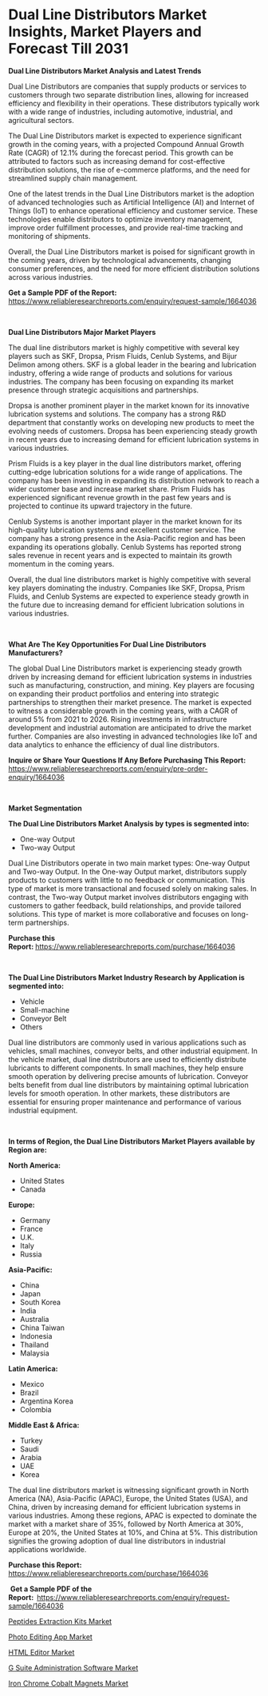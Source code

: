 <p><h1>Dual Line Distributors Market Insights, Market Players and Forecast Till 2031</h1></p><p><strong>Dual Line Distributors Market Analysis and Latest Trends</strong></p>
<p><p>Dual Line Distributors are companies that supply products or services to customers through two separate distribution lines, allowing for increased efficiency and flexibility in their operations. These distributors typically work with a wide range of industries, including automotive, industrial, and agricultural sectors.</p><p>The Dual Line Distributors market is expected to experience significant growth in the coming years, with a projected Compound Annual Growth Rate (CAGR) of 12.1% during the forecast period. This growth can be attributed to factors such as increasing demand for cost-effective distribution solutions, the rise of e-commerce platforms, and the need for streamlined supply chain management.</p><p>One of the latest trends in the Dual Line Distributors market is the adoption of advanced technologies such as Artificial Intelligence (AI) and Internet of Things (IoT) to enhance operational efficiency and customer service. These technologies enable distributors to optimize inventory management, improve order fulfillment processes, and provide real-time tracking and monitoring of shipments.</p><p>Overall, the Dual Line Distributors market is poised for significant growth in the coming years, driven by technological advancements, changing consumer preferences, and the need for more efficient distribution solutions across various industries.</p></p>
<p><strong>Get a Sample PDF of the Report:&nbsp;</strong> <a href="https://www.reliableresearchreports.com/enquiry/request-sample/1664036">https://www.reliableresearchreports.com/enquiry/request-sample/1664036</a></p>
<p>&nbsp;</p>
<p><strong>Dual Line Distributors Major Market Players</strong></p>
<p><p>The dual line distributors market is highly competitive with several key players such as SKF, Dropsa, Prism Fluids, Cenlub Systems, and Bijur Delimon among others. SKF is a global leader in the bearing and lubrication industry, offering a wide range of products and solutions for various industries. The company has been focusing on expanding its market presence through strategic acquisitions and partnerships.</p><p>Dropsa is another prominent player in the market known for its innovative lubrication systems and solutions. The company has a strong R&D department that constantly works on developing new products to meet the evolving needs of customers. Dropsa has been experiencing steady growth in recent years due to increasing demand for efficient lubrication systems in various industries.</p><p>Prism Fluids is a key player in the dual line distributors market, offering cutting-edge lubrication solutions for a wide range of applications. The company has been investing in expanding its distribution network to reach a wider customer base and increase market share. Prism Fluids has experienced significant revenue growth in the past few years and is projected to continue its upward trajectory in the future.</p><p>Cenlub Systems is another important player in the market known for its high-quality lubrication systems and excellent customer service. The company has a strong presence in the Asia-Pacific region and has been expanding its operations globally. Cenlub Systems has reported strong sales revenue in recent years and is expected to maintain its growth momentum in the coming years.</p><p>Overall, the dual line distributors market is highly competitive with several key players dominating the industry. Companies like SKF, Dropsa, Prism Fluids, and Cenlub Systems are expected to experience steady growth in the future due to increasing demand for efficient lubrication solutions in various industries.</p></p>
<p>&nbsp;</p>
<p><strong>What Are The Key Opportunities For Dual Line Distributors Manufacturers?</strong></p>
<p><p>The global Dual Line Distributors market is experiencing steady growth driven by increasing demand for efficient lubrication systems in industries such as manufacturing, construction, and mining. Key players are focusing on expanding their product portfolios and entering into strategic partnerships to strengthen their market presence. The market is expected to witness a considerable growth in the coming years, with a CAGR of around 5% from 2021 to 2026. Rising investments in infrastructure development and industrial automation are anticipated to drive the market further. Companies are also investing in advanced technologies like IoT and data analytics to enhance the efficiency of dual line distributors.</p></p>
<p><strong>Inquire or Share Your Questions If Any Before Purchasing This Report:</strong> <a href="https://www.reliableresearchreports.com/enquiry/pre-order-enquiry/1664036">https://www.reliableresearchreports.com/enquiry/pre-order-enquiry/1664036</a></p>
<p>&nbsp;</p>
<p><strong>Market Segmentation</strong></p>
<p><strong>The Dual Line Distributors Market Analysis by types is segmented into:</strong></p>
<p><ul><li>One-way Output</li><li>Two-way Output</li></ul></p>
<p><p>Dual Line Distributors operate in two main market types: One-way Output and Two-way Output. In the One-way Output market, distributors supply products to customers with little to no feedback or communication. This type of market is more transactional and focused solely on making sales. In contrast, the Two-way Output market involves distributors engaging with customers to gather feedback, build relationships, and provide tailored solutions. This type of market is more collaborative and focuses on long-term partnerships.</p></p>
<p><strong>Purchase this Report:&nbsp;</strong><a href="https://www.reliableresearchreports.com/purchase/1664036">https://www.reliableresearchreports.com/purchase/1664036</a></p>
<p>&nbsp;</p>
<p><strong>The Dual Line Distributors Market Industry Research by Application is segmented into:</strong></p>
<p><ul><li>Vehicle</li><li>Small-machine</li><li>Conveyor Belt</li><li>Others</li></ul></p>
<p><p>Dual line distributors are commonly used in various applications such as vehicles, small machines, conveyor belts, and other industrial equipment. In the vehicle market, dual line distributors are used to efficiently distribute lubricants to different components. In small machines, they help ensure smooth operation by delivering precise amounts of lubrication. Conveyor belts benefit from dual line distributors by maintaining optimal lubrication levels for smooth operation. In other markets, these distributors are essential for ensuring proper maintenance and performance of various industrial equipment.</p></p>
<p>&nbsp;</p>
<p><strong>In terms of Region, the Dual Line Distributors Market Players available by Region are:</strong></p>
<p>
    <p> <strong> North America: </strong>
        <ul>
            <li>United States</li>
            <li>Canada</li>
        </ul>
        </p> 
    <p> <strong> Europe: </strong>
        <ul>
            <li>Germany</li>
            <li>France</li>
            <li>U.K.</li>
            <li>Italy</li>
            <li>Russia</li>
        </ul>
        </p> 
    <p> <strong> Asia-Pacific: </strong>
        <ul>
            <li>China</li>
            <li>Japan</li>
            <li>South Korea</li>
            <li>India</li>
            <li>Australia</li>
            <li>China Taiwan</li>
            <li>Indonesia</li>
            <li>Thailand</li>
            <li>Malaysia</li>
        </ul>
        </p> 
    <p> <strong> Latin America: </strong>
        <ul>
            <li>Mexico</li>
            <li>Brazil</li>
            <li>Argentina Korea</li>
            <li>Colombia</li>
        </ul>
        </p> 
    <p> <strong> Middle East & Africa: </strong>
        <ul>
            <li>Turkey</li>
            <li>Saudi</li>
            <li>Arabia</li>
            <li>UAE</li>
            <li>Korea</li>
        </ul>
    </p>
    </p>
<p><p>The dual line distributors market is witnessing significant growth in North America (NA), Asia-Pacific (APAC), Europe, the United States (USA), and China, driven by increasing demand for efficient lubrication systems in various industries. Among these regions, APAC is expected to dominate the market with a market share of 35%, followed by North America at 30%, Europe at 20%, the United States at 10%, and China at 5%. This distribution signifies the growing adoption of dual line distributors in industrial applications worldwide.</p></p>
<p><strong>Purchase this Report: </strong><a href="https://www.reliableresearchreports.com/purchase/1664036">https://www.reliableresearchreports.com/purchase/1664036</a></p>
<p>&nbsp;<strong>Get a Sample PDF of the Report:&nbsp;&nbsp;</strong><a href="https://www.reliableresearchreports.com/enquiry/request-sample/1664036">https://www.reliableresearchreports.com/enquiry/request-sample/1664036</a></p>
<p><strong></strong></p>
<p><p><a href="https://github.com/dx0328/Market-Research-Report-List-1/blob/main/peptides-extraction-kits-market.md">Peptides Extraction Kits Market</a></p><p><a href="https://medium.com/p/e5eda421c455/edit">Photo Editing App Market</a></p><p><a href="https://medium.com/p/a091a69ee034/edit">HTML Editor Market</a></p><p><a href="https://medium.com/p/16a97f292214/edit">G Suite Administration Software Market</a></p><p><a href="https://github.com/Glendatilghmankmgz0rbhwpy/Market-Research-Report-List-1/blob/main/iron-chrome-cobalt-magnets-market.md">Iron Chrome Cobalt Magnets Market</a></p></p>